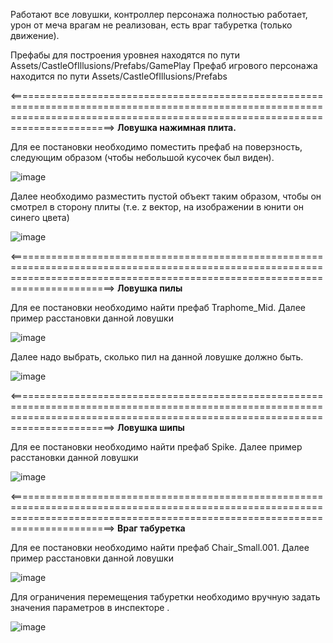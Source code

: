 Работают все ловушки, контроллер персонажа полностью работает, урон от меча врагам не реализован, есть враг табуретка (только движение).

Префабы для построения уровнея находятся по пути Assets/CastleOfIllusions/Prefabs/GamePlay
Префаб игрового персонажа находится по пути Assets/CastleOfIllusions/Prefabs

<====================================================================================================================================================================================>
**Ловушка нажимная плита.**

Для ее постановки необходимо поместить префаб на поверзность, следующим образом (чтобы небольшой кусочек был виден).

![image](https://github.com/user-attachments/assets/6ec2a5cc-cee7-42e5-b560-1481ce9d6050)

Далее необходимо разместить пустой объект таким образом, чтобы он смотрел в сторону плиты (т.е. z вектор, на изображении в юнити он синего цвета)

![image](https://github.com/user-attachments/assets/3ce70c74-93ab-46a0-89da-bf69fd5d802c)

<====================================================================================================================================================================================>
**Ловушка пилы**

Для ее постановки необходимо найти префаб Traphome_Mid. Далее пример расстановки данной ловушки

![image](https://github.com/user-attachments/assets/7dcc6ca1-21fe-44e4-baf8-36b3f0b6c31b)

Далее надо выбрать, сколько пил на данной ловушке должно быть. 

![image](https://github.com/user-attachments/assets/35f8959a-c1ec-4749-9fa7-c69d065ab43a)

<====================================================================================================================================================================================>
**Ловушка шипы**

Для ее постановки необходимо найти префаб Spike. Далее пример расстановки данной ловушки

![image](https://github.com/user-attachments/assets/a5e602ee-45ef-41a4-89a2-54fa191838de)

<====================================================================================================================================================================================>
**Враг табуретка**

Для ее постановки необходимо найти префаб Chair_Small.001. Далее пример расстановки данной ловушки

![image](https://github.com/user-attachments/assets/458f44eb-db98-4631-8348-5f700383d76a)

Для ограничения перемещения табуретки необходимо вручную задать значения параметров в инспекторе .

![image](https://github.com/user-attachments/assets/4f283059-e6a2-4cb2-9ea2-7c57994181e6)

